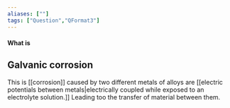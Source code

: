 ```yaml
---
aliases: [""]
tags: ["Question","QFormat3"]
---
```


#### What is
## Galvanic corrosion
This is [[corrosion]] caused by two different metals of alloys are [[electric potentials between metals|electrically coupled while exposed to an electrolyte solution.]] Leading too the transfer of material between them.

